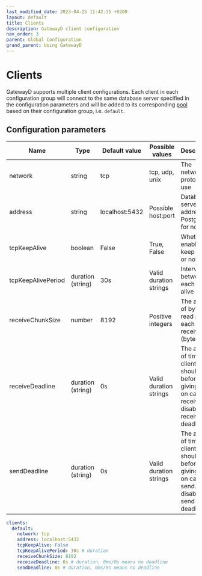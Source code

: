 ```yaml
---
last_modified_date: 2023-04-25 11:42:35 +0200
layout: default
title: Clients
description: GatewayD client configuration
nav_order: 3
parent: Global Configuration
grand_parent: Using GatewayD
---
```


# Clients

GatewayD supports multiple client configurations. Each client in each configuration group will connect to the same database server specified in the configuration parameters and will be added to its corresponding [pool](pools) based on their configuration group, i.e. `default`.

## Configuration parameters

| Name               | Type              | Default value  | Possible values        | Description                                                                                                    |
| ------------------ | ----------------- | -------------- | ---------------------- | -------------------------------------------------------------------------------------------------------------- |
| network            | string            | tcp            | tcp, udp, unix         | The network protocol to use                                                                                    |
| address            | string            | localhost:5432 | Possible host:port     | Database server address. PostgreSQL for now.                                                                   |
| tcpKeepAlive       | boolean           | False          | True, False            | Whether to enable TCP keep-alive or not                                                                        |
| tcpKeepAlivePeriod | duration (string) | 30s            | Valid duration strings | Interval between each keep-alive packet                                                                        |
| receiveChunkSize   | number            | 8192           | Positive integers      | The amount of bytes to read per each call to receive (bytes)                                                   |
| receiveDeadline    | duration (string) | 0s             | Valid duration strings | The amount of time the client should wait before giving up on call to receive. `0s` disables receive deadline. |
| sendDeadline       | duration (string) | 0s             | Valid duration strings | The amount of time the client should wait before giving up on call to send. `0s` disables send deadline.       |

```yaml
clients:
  default:
    network: tcp
    address: localhost:5432
    tcpKeepAlive: False
    tcpKeepAlivePeriod: 30s # duration
    receiveChunkSize: 8192
    receiveDeadline: 0s # duration, 0ms/0s means no deadline
    sendDeadline: 0s # duration, 0ms/0s means no deadline
```
